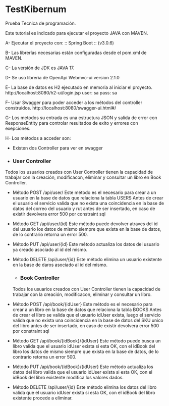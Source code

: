 # TestKibernum
Prueba Tecnica de programación.

Este tutorial es indicado para ejecutar el proyecto JAVA con MAVEN.

A- Ejecutar el proyecto con: :: Spring Boot :: (v3.0.6)

B- Las librerías necesarias están configuradas desde el pom.xml de MAVEN.

C- La versión de JDK es JAVA 17.

D- Se uso libreria de OpenApi Webmvc-ui version 2.1.0

E- La base de datos es H2 ejecutado en memoria al iniciar el proyecto. http://localhost:8080/h2-ui/login.jsp user: sa pass: sa

F- Usar Swagger para poder acceder a los métodos del controller construidos. http://localhost:8080/swagger-ui.html#/

G- Los metodos su entrada es una estructura JSON y salida de error con ResponseEntity para controlar resultados de exito y errores con exepciones.

H- Los métodos a acceder son:

* Existen dos Controller para ver en swagger

* ### User Controller ###

Todos los usuarios creados con User Controller tienen la capacidad de trabajar con la creación, modificacon, eliminar y consultar un libro en Book Controller.

* Método POST /api/user/
  Este método es el necesario para crear a un usuario en la base de datos que relaciona la tabla USERS 
  Antes de crear el usuario el servicio valida que no exista una coincidencia en la base de datos del correo del usuario y rut antes de ser insertado,
  en caso de existir devolvera error 500 por constraint sql  
 
* Método GET /api/user/{id}
  Este método puede devolver atraves del id del usuario los datos de mismo siempre que exista en la base de datos, de lo contrario retorna un error 500.

* Método PUT /api/user/{id}
  Este método actualiza los datos del usuario ya creado asociado al id del mismo.

* Método DELETE /api/user/{id}
  Este método elimina un usuario existente en la base de daros asociado al id del mismo.

  * ### Book Controller ###
  
  Todos los usuarios creados con User Controller tienen la capacidad de trabajar con la creación, modificacon, eliminar y consultar un libro.
  
* Método POST /api/book/{idUser}
  Este método es el necesario para crear a un libro en la base de datos que relaciona la tabla BOOKS 
  Antes de crear el libro se valida que el usuario idUser exista, luego el servicio valida que no exista una coincidencia en la base de datos del SKU unico del libro antes de ser insertado,
  en caso de existir devolvera error 500 por constraint sql  
 
* Método GET /api/book/{idBook}/{idUser}
  Este método puede busca un libro valida que el usuario idUser exista si esta OK, con el idBook del libro los datos de mismo siempre que exista en la base de datos, de lo contrario retorna un error 500.

* Método PUT /api/book/{idBook}/{idUser}
  Este método actualiza los datos del libro valida que el usuario idUser exista si esta OK, con el idBook del libro existente modifica los valores dados.

* Método DELETE /api/user/{id}
  Este método elimina los datos del libro valida que el usuario idUser exista si esta OK, con el idBook del libro existente procede a eliminar.